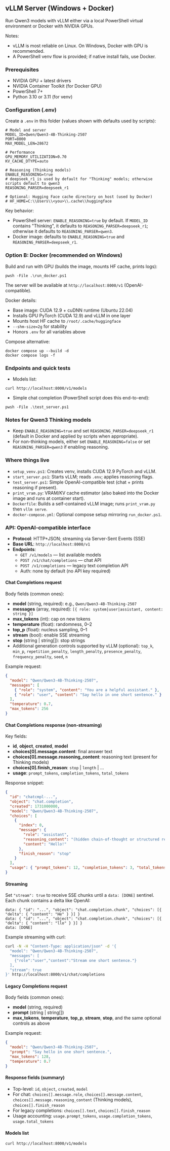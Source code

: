 ## vLLM Server (Windows + Docker)

Run Qwen3 models with vLLM either via a local PowerShell virtual environment or Docker with NVIDIA GPUs.

Notes:
- vLLM is most reliable on Linux. On Windows, Docker with GPU is recommended.
- A PowerShell venv flow is provided; if native install fails, use Docker.

### Prerequisites
- NVIDIA GPU + latest drivers
- NVIDIA Container Toolkit (for Docker GPU)
- PowerShell 7+
- Python 3.10 or 3.11 (for venv)

### Configuration (.env)
Create a `.env` in this folder (values shown with defaults used by scripts):

```
# Model and server
MODEL_ID=Qwen/Qwen3-4B-Thinking-2507
PORT=8000
MAX_MODEL_LEN=28672

# Performance
GPU_MEMORY_UTILIZATION=0.70
KV_CACHE_DTYPE=auto

# Reasoning (Thinking models)
ENABLE_REASONING=true
# deepseek_r1 is used by default for "Thinking" models; otherwise scripts default to qwen3
REASONING_PARSER=deepseek_r1

# Optional: Hugging Face cache directory on host (used by Docker)
# HF_HOME=C:\\Users\\<you>\\.cache\\huggingface
```

Key behavior:
- PowerShell server: `ENABLE_REASONING=true` by default. If `MODEL_ID` contains "Thinking", it defaults to `REASONING_PARSER=deepseek_r1`; otherwise it defaults to `REASONING_PARSER=qwen3`.
- Docker image: defaults to `ENABLE_REASONING=true` and `REASONING_PARSER=deepseek_r1`.

### Option B: Docker (recommended on Windows)
Build and run with GPU (builds the image, mounts HF cache, prints logs):

```
pwsh -File .\run_docker.ps1
```

The server will be available at `http://localhost:8000/v1` (OpenAI-compatible).

Docker details:
- Base image: CUDA 12.9 + cuDNN runtime (Ubuntu 22.04)
- Installs GPU PyTorch (CUDA 12.9) and vLLM in one layer
- Mounts host HF cache to `/root/.cache/huggingface`
- `--shm-size=2g` for stability
- Honors `.env` for all variables above

Compose alternative:

```
docker compose up --build -d
docker compose logs -f
```

### Endpoints and quick tests
- Models list:

```
curl http://localhost:8000/v1/models
```

- Simple chat completion (PowerShell script does this end-to-end):

```
pwsh -File .\test_server.ps1
```

### Notes for Qwen3 Thinking models
- Keep `ENABLE_REASONING=true` and set `REASONING_PARSER=deepseek_r1` (default in Docker and applied by scripts when appropriate).
- For non-thinking models, either set `ENABLE_REASONING=false` or set `REASONING_PARSER=qwen3` if enabling reasoning.

### Where things live
- `setup_venv.ps1`: Creates venv, installs CUDA 12.9 PyTorch and vLLM.
- `start_server.ps1`: Starts vLLM; reads `.env`; applies reasoning flags.
- `test_server.ps1`: Simple OpenAI-compatible test (chat + prints reasoning if present).
- `print_vram.py`: VRAM/KV cache estimator (also baked into the Docker image and runs at container start).
- `Dockerfile`: Builds a self-contained vLLM image; runs `print_vram.py` then `vllm serve`.
- `docker-compose.yml`: Optional compose setup mirroring `run_docker.ps1`.

### API: OpenAI-compatible interface
- **Protocol**: HTTP+JSON; streaming via Server-Sent Events (SSE)
- **Base URL**: `http://localhost:8000/v1`
- **Endpoints**:
  - `GET /v1/models` — list available models
  - `POST /v1/chat/completions` — chat API
  - `POST /v1/completions` — legacy text completion API
  - Auth: none by default (no API key required)

#### Chat Completions request
Body fields (common ones):
- **model** (string, required): e.g., `Qwen/Qwen3-4B-Thinking-2507`
- **messages** (array, required): `[{ role: system|user|assistant, content: string }]`
- **max_tokens** (int): cap on new tokens
- **temperature** (float): randomness, 0–2
- **top_p** (float): nucleus sampling, 0–1
- **stream** (bool): enable SSE streaming
- **stop** (string | string[]): stop strings
- Additional generation controls supported by vLLM (optional): `top_k`, `min_p`, `repetition_penalty`, `length_penalty`, `presence_penalty`, `frequency_penalty`, `seed`, `n`

Example request:

```json
{
  "model": "Qwen/Qwen3-4B-Thinking-2507",
  "messages": [
    { "role": "system", "content": "You are a helpful assistant." },
    { "role": "user", "content": "Say hello in one short sentence." }
  ],
  "temperature": 0.7,
  "max_tokens": 256
}
```

#### Chat Completions response (non-streaming)
Key fields:
- **id**, **object**, **created**, **model**
- **choices[0].message.content**: final answer text
- **choices[0].message.reasoning_content**: reasoning text (present for Thinking models)
- **choices[0].finish_reason**: `stop` | `length` | ...
- **usage**: `prompt_tokens`, `completion_tokens`, `total_tokens`

Response snippet:

```json
{
  "id": "chatcmpl-...",
  "object": "chat.completion",
  "created": 1731000000,
  "model": "Qwen/Qwen3-4B-Thinking-2507",
  "choices": [
    {
      "index": 0,
      "message": {
        "role": "assistant",
        "reasoning_content": "(hidden chain-of-thought or structured reasoning)",
        "content": "Hello!"
      },
      "finish_reason": "stop"
    }
  ],
  "usage": { "prompt_tokens": 12, "completion_tokens": 3, "total_tokens": 15 }
}
```

#### Streaming
Set `"stream": true` to receive SSE chunks until a `data: [DONE]` sentinel. Each chunk contains a delta like OpenAI:

```text
data: { "id": "...", "object": "chat.completion.chunk", "choices": [{ "delta": { "content": "He" } }] }
data: { "id": "...", "object": "chat.completion.chunk", "choices": [{ "delta": { "content": "llo" } }] }
data: [DONE]
```

Example streaming with curl:

```bash
curl -N -H "Content-Type: application/json" -d '{
  "model": "Qwen/Qwen3-4B-Thinking-2507",
  "messages": [
    {"role":"user","content":"Stream one short sentence."}
  ],
  "stream": true
}' http://localhost:8000/v1/chat/completions
```

#### Legacy Completions request
Body fields (common ones):
- **model** (string, required)
- **prompt** (string | string[])
- **max_tokens**, **temperature**, **top_p**, **stream**, **stop**, and the same optional controls as above

Example request:

```json
{
  "model": "Qwen/Qwen3-4B-Thinking-2507",
  "prompt": "Say hello in one short sentence.",
  "max_tokens": 128,
  "temperature": 0.7
}
```

#### Response fields (summary)
- Top-level: `id`, `object`, `created`, `model`
- For chat: `choices[].message.role`, `choices[].message.content`, `choices[].message.reasoning_content` (Thinking models), `choices[].finish_reason`
- For legacy completions: `choices[].text`, `choices[].finish_reason`
- Usage accounting: `usage.prompt_tokens`, `usage.completion_tokens`, `usage.total_tokens`

#### Models list

```bash
curl http://localhost:8000/v1/models
```

